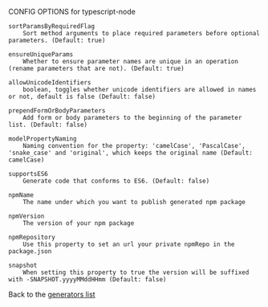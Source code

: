 CONFIG OPTIONS for typescript-node

    sortParamsByRequiredFlag
        Sort method arguments to place required parameters before optional parameters. (Default: true)

    ensureUniqueParams
        Whether to ensure parameter names are unique in an operation (rename parameters that are not). (Default: true)

    allowUnicodeIdentifiers
        boolean, toggles whether unicode identifiers are allowed in names or not, default is false (Default: false)

    prependFormOrBodyParameters
        Add form or body parameters to the beginning of the parameter list. (Default: false)

    modelPropertyNaming
        Naming convention for the property: 'camelCase', 'PascalCase', 'snake_case' and 'original', which keeps the original name (Default: camelCase)

    supportsES6
        Generate code that conforms to ES6. (Default: false)

    npmName
        The name under which you want to publish generated npm package

    npmVersion
        The version of your npm package

    npmRepository
        Use this property to set an url your private npmRepo in the package.json

    snapshot
        When setting this property to true the version will be suffixed with -SNAPSHOT.yyyyMMddHHmm (Default: false)

Back to the [generators list](README.md)

